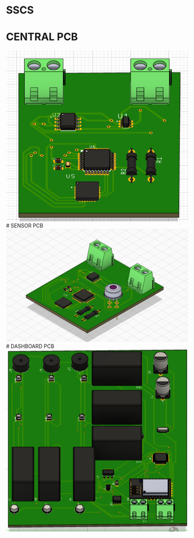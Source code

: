 # SSCS
# CENTRAL PCB
<img src="central_3d.png" alt="Alt text" width="500">
# SENSOR PCB
<img src="sensor.png" alt="Alt text" width="500">
# DASHBOARD PCB
<img src="3d dashboa.png" alt="Alt text" width="500">

